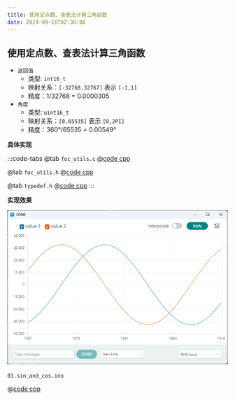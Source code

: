 ```yaml
---
title: 使用定点数、查表法计算三角函数
date: 2024-09-16T02:30:00
---
```


## 使用定点数、查表法计算三角函数

- `返回值` 
  - 类型: `int16_t`
  - 映射关系：`[-32768,32767]` 表示 `[-1,1]`
  - 精度：1/32768 = 0.0000305
- `角度`
  - 类型: `uint16_t`
  - 映射关系：`[0,65535]` 表示 `[0,2PI]` 
  - 精度：360°/65535 = 0.00549°

**具体实现**

:::code-tabs
@tab `foc_utils.c`
@[code cpp](./projects/01.sin_and_cos/foc_utils.c)

@tab `foc_utils.h`
@[code cpp](./projects/01.sin_and_cos/foc_utils.h)

@tab `typedef.h`
@[code cpp](./projects/01.sin_and_cos/typedef.h)
:::


**实现效果**

![alt text](assets/images/image.png)

`01.sin_and_cos.ino`

@[code cpp](./projects/01.sin_and_cos/01.sin_and_cos.ino)

